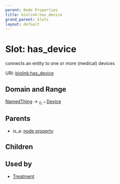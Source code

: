 ```yaml
---
parent: Node Properties
title: biolink:has_device
grand_parent: Slots
layout: default
---
```


# Slot: has_device


connects an entity to one or more (medical) devices

URI: [biolink:has_device](https://w3id.org/biolink/vocab/has_device)

## Domain and Range

[NamedThing](NamedThing.md) ->  <sub>0..*</sub> [Device](Device.md)

## Parents

 *  is_a: [node property](node_property.md)

## Children


## Used by

 * [Treatment](Treatment.md)
